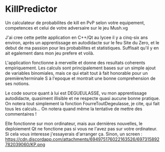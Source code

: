 # KillPredictor
Un calculateur de probabilites de kill en PvP selon votre equipement, competences et celui de votre adversaire sur le jeu Mush.vg

J'ai cree cette petite application en C++/Qt au lycee il y a cinq-six ans environ, après un apprentissage en autodidacte sur le feu Site du Zero, et le debut de ma passion pour les probabilites et statistiques.
Suffisait qu'il y en ait egalement dans mon jeu prefere et voilà.

L'application fonctionne à merveille et donne des resultats coherents empiriquement. Les calculs sont principalement bases sur un simple ajout de variables binomiales, mais ce qui etait tout à fait honorable pour un première/terminale S à l'epoque et montrait une bonne comprehension de ses notions.

Le code source quant à lui est DEGUEULASSE, vu mon apprentissage autodidacte, quasiment illisible et ne respecte quasi aucune bonne pratique. On notera tout simplement la fonction FourreToutDegeulasse, je cite, qui fait tous les calculs... On notera quand même la tentative de mettre des commentaires !

Elle fonctionne sur mon ordinateur, mais aux dernières nouvelles, le deploiement Qt ne fonctione pas si vous ne l'avez pas sur votre ordinateur.
Si cela vous interesse j'essayerais d'arranger ça. Sinon, un screen : https://cdn.discordapp.com/attachments/694975176022163526/697315892782039060/KP.png
